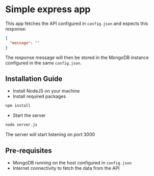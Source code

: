 # Simple express app
This app fetches the API configured in `config.json` and expects this response:
```json
{
  "message": ""
}
```
The response message will then be stored in the MongoDB instance configured in the same `config.json`.

## Installation Guide
- Install NodeJS on your machine
- Install required packages
```sh
npm install
```
- Start the server
```sh
node server.js
```

The server will start listening on port 3000

## Pre-requisites
- MongoDB running on the host configured in `config.json`
- Internet connectivity to fetch the data from the API